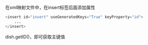 在xml映射文件中，在insert标签后面添加属性
```java
<insert id="insert" useGeneratedKeys="True" keyProperty="id">
	...
</insert>
```
dish.getID()，即可获取主键值 
